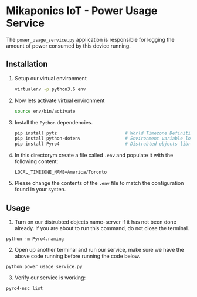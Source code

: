 # Mikaponics IoT - Power Usage Service
The ``power_usage_service.py`` application is responsible for logging the amount of power consumed by this device running.

## Installation

1. Setup our virtual environment

    ```bash
    virtualenv -p python3.6 env
    ```

2. Now lets activate virtual environment

    ```bash
    source env/bin/activate
    ```

3. Install the ``Python`` dependencies.

    ```bash
    pip install pytz                          # World Timezone Definitions
    pip install python-dotenv                 # Environment variable loader.
    pip install Pyro4                         # Distrubted objects library.
    ```

4. In this directorym create a file called ``.env`` and populate it with the following content:

    ```
    LOCAL_TIMEZONE_NAME=America/Toronto
    ```

5. Please change the contents of the ``.env`` file to match the configuration found in your systen.

## Usage


1. Turn on our distrubted objects name-server if it has not been done already. If you are about to run this command, do not close the terminal.

  ```
  python -m Pyro4.naming
  ```

2. Open up another terminal and run our service, make sure we have the above code running before running the code below.

  ```
  python power_usage_service.py
  ```

3. Verify our service is working:

  ```
  pyro4-nsc list
  ```
